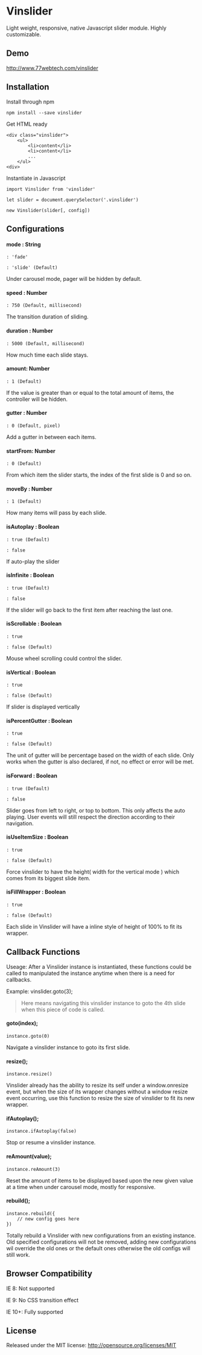 # Vinslider 

Light weight, responsive, native Javascript slider module. Highly customizable.

## Demo

http://www.77webtech.com/vinslider

## Installation

Install through npm

    npm install --save vinslider
    
Get HTML ready

    <div class="vinslider">
        <ul>
            <li>content</li>
            <li>content</li>
            ...
        </ul>
    <div>
    
Instantiate in Javascript
    
    import Vinslider from 'vinslider'
    
    let slider = document.querySelector('.vinslider')
    
    new Vinslider(slider[, config])


## Configurations

#### mode : String

    : 'fade' 

    : 'slide' (Default)

Under carousel mode, pager will be hidden by default.

#### speed : Number

    : 750 (Default, millisecond)

The transition duration of sliding.

#### duration : Number

    : 5000 (Default, millisecond)
    
How much time each slide stays.

#### amount: Number
 
    : 1 (Default)

If the value is greater than or equal to the total amount of items, the controller will be hidden.

####  gutter : Number

    : 0 (Default, pixel)
    
Add a gutter in between each items.

#### startFrom: Number

    : 0 (Default)

From which item the slider starts, the index of the first slide is 0 and so on.

#### moveBy : Number

    : 1 (Default)
    
How many items will pass by each slide.

#### isAutoplay : Boolean

    : true (Default)

    : false
    
If auto-play the slider

#### isInfinite : Boolean

    : true (Default)

    : false

If the slider will go back to the first item after reaching the last one.

#### isScrollable : Boolean

    : true

    : false (Default)

Mouse wheel scrolling could control the slider.

#### isVertical : Boolean

    : true

    : false (Default)
    
If slider is displayed vertically

#### isPercentGutter : Boolean

    : true

    : false (Default)

The unit of gutter will be percentage based on the width of each slide. Only works when the gutter is also declared, if not, no effect or error will be met.

#### isForward : Boolean

    : true (Default)

    : false

Slider goes from left to right, or top to bottom. This only affects the auto playing. User events will still respect the direction according to their navigation.

#### isUseItemSize : Boolean

    : true

    : false (Default)

Force vinslider to have the height( width for the vertical mode ) which comes from its biggest slide item.

#### isFillWrapper : Boolean

    : true

    : false (Default)
    
Each slide in Vinslider will have a inline style of height of 100% to fit its wrapper.

## Callback Functions

Useage: After a Vinslider instance is instantiated, these functions could be called to manipulated the instance anytime when there is a need for callbacks.

Example: vinslider.goto(3);
> Here means navigating this vinslider instance to goto the 4th slide when this piece of code is called.

#### goto(index); 

    instance.goto(0)

Navigate a vinslider instance to goto its first slide.

#### resize();

    instance.resize()
    
Vinslider already has the ability to resize its self under a window.onresize event, but when the size of its wrapper changes without a window resize event occurring, use this function to resize the size of vinslider to fit its new wrapper. 

#### ifAutoplay();

    instance.ifAutoplay(false)
    
Stop or resume a vinslider instance.

#### reAmount(value);

    instance.reAmount(3)
    
Reset the amount of items to be displayed based upon the new given value at a time when under carousel mode, mostly for responsive. 

#### rebuild();

    instance.rebuild({
    	// new config goes here
    })
    
Totally rebuild a Vinslider with new configurations from an existing instance. Old specified configurations will not be removed, adding new configurations wil override the old ones or the default ones otherwise the old configs will still work.

## Browser Compatibility

IE 8: Not supported

IE 9: No CSS transition effect

IE 10+: Fully supported

## License

Released under the MIT license: http://opensource.org/licenses/MIT

